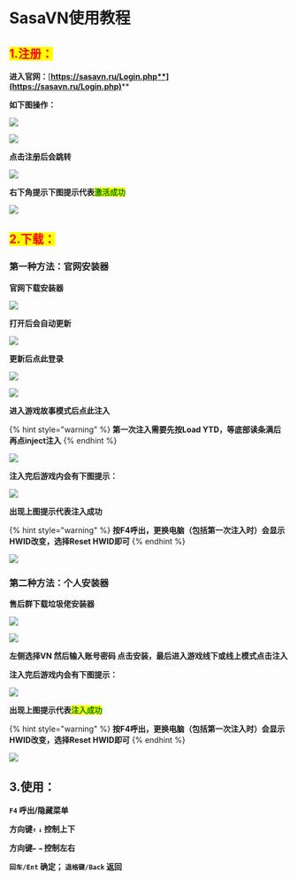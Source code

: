 # SasaVN使用教程

## <mark style="color:red;">1.注册：</mark>

**进入官网：**[**https://sasavn.ru/Login.php**](https://sasavn.ru/Login.php)****

**如下图操作：**

![](<../../.gitbook/assets/image (225).png>)

![](<../../.gitbook/assets/image (304).png>)

**点击注册后会跳转**

![](<../../.gitbook/assets/image (252).png>)

**右下角提示下图提示代表**<mark style="color:green;">**激活成功**</mark>

![](<../../.gitbook/assets/image (56).png>)

## <mark style="color:red;">**2.下载：**</mark>

### **第一种方法：官网安装器**

**官网下载安装器**

![](<../../.gitbook/assets/image (240).png>)

**打开后会自动更新**

![](<../../.gitbook/assets/image (271).png>)

**更新后点此登录**

![](<../../.gitbook/assets/image (81).png>)

![](<../../.gitbook/assets/image (135).png>)

**进入游戏故事模式后点此注入**

{% hint style="warning" %}
**第一次注入需要先按Load YTD，等底部读条满后再点inject注入**
{% endhint %}

![](<../../.gitbook/assets/image (155).png>)

**注入完后游戏内会有下图提示：**

![](<../../.gitbook/assets/image (93).png>)

**出现上图提示代表注入成功**

{% hint style="warning" %}
**按F4呼出，更换电脑（包括第一次注入时）会显示HWID改变，选择Reset HWID即可**
{% endhint %}

![](<../../.gitbook/assets/image (214).png>)

### **第二种方法：个人安装器**

**售后群下载垃圾佬安装器**

![](<../../.gitbook/assets/image (27).png>)

![](<../../.gitbook/assets/image (178).png>)

**左侧选择VN 然后输入账号密码 点击安装，最后进入游戏线下或线上模式点击注入**

**注入完后游戏内会有下图提示：**

![](<../../.gitbook/assets/image (100).png>)

**出现上图提示代表**<mark style="color:green;">**注入成功**</mark>

{% hint style="warning" %}
**按F4呼出，更换电脑（包括第一次注入时）会显示HWID改变，选择Reset HWID即可**
{% endhint %}

![](<../../.gitbook/assets/image (80).png>)

## 3.使用：

**`F4` 呼出/隐藏菜单**

**方向键`↑`  `↓` 控制上下**

**方向键`←`  `→` 控制左右**

**`回车/Ent` 确定； `退格键/Back` 返回**
